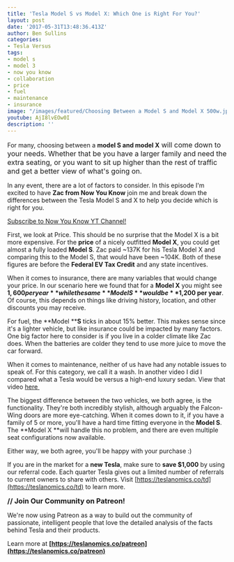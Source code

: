 ```yaml
---
title: 'Tesla Model S vs Model X: Which One is Right For You?'
layout: post
date: '2017-05-31T13:48:36.413Z'
author: Ben Sullins
categories:
- Tesla Versus
tags:
- model s
- model 3
- now you know
- collaboration
- price
- fuel
- maintenance
- insurance
image: "/images/featured/Choosing Between a Model S and Model X 500w.jpeg"
youtube: AjI8lvEOw0I
description: ''
---
```

For many, choosing between a **model S and model X**<span style="color: rgb(25, 25, 25); font-size: 1rem;"> will come down to your needs. Whether that be you have a larger family and need the extra seating, or you want to sit up higher than the rest of traffic and get a better view of what's going on.</span>

In any event, there are a lot of factors to consider. In this episode I'm excited to have **Zac from Now You Know** join me and break down the differences between the Tesla Model S and X to help you decide which is right for you.

[Subscribe to Now You Know YT Channel!](https://www.youtube.com/channel/UCMFmrcGuFNu_59L0pHcR0OA)

First, we look at Price. This should be no surprise that the Model X is a bit more expensive. For the **price** of a nicely outfitted **Model X**, you could get almost a fully loaded **Model S**. Zac paid ~137K for his Tesla Model X and comparing this to the Model S, that would have been ~104K. Both of these figures are before the **Federal EV Tax Credit** and any state incentives.

When it comes to insurance, there are many variables that would change your price. In our scenario here we found that for a **Model X** you might see **$1,600 per year** while the same **Model S** would be **$1,200 per year**. Of course, this depends on things like driving history, location, and other discounts you may receive.

For fuel, the **Model ****S** ticks in about 15% better. This makes sense since it's a lighter vehicle, but like insurance could be impacted by many factors. One big factor here to consider is if you live in a colder climate like Zac does. When the batteries are colder they tend to use more juice to move the car forward.

When it comes to maintenance, neither of us have had any notable issues to speak of. For this category, we call it a wash. In another video I did I compared what a Tesla would be versus a high-end luxury sedan. View that video [here ](https://www.youtube.com/watch?v=H1BI9P1qcAY)

The biggest difference between the two vehicles, we both agree, is the functionality. They're both incredibly stylish, although arguably the Falcon-Wing doors are more eye-catching. When it comes down to it, if you have a family of 5 or more, you'll have a hard time fitting everyone in the **Model S**. The **Model X **will handle this no problem, and there are even multiple seat configurations now available.

Either way, we both agree, you'll be happy with your purchase :)

If you are in the market for a **new Tesla**, make sure to **save $1,000** by using our referral code. Each quarter Tesla gives out a limited number of referrals to current owners to share with others. Visit [https://teslanomics.co/td](https://teslanomics.co/td) to learn more.

<span style="font-size: 1rem;"><b>// Join Our Community on Patreon!</b></span>

We're now using Patreon as a way to build out the community of passionate, intelligent people that love the detailed analysis of the facts behind Tesla and their products.

Learn more at **[https://teslanomics.co/patreon](https://teslanomics.co/patreon)**
